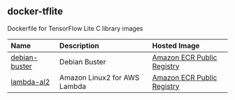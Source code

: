 docker-tflite
----

Dockerfile for TensorFlow Lite C library images


|Name|Description|Hosted Image|
|:--|:--|:--|
|[debian-buster](debian-buster/)|Debian Buster|[Amazon ECR Public Registry](https://gallery.ecr.aws/t2e3n6p8/debian-buster-tflite)|
|[lambda-al2](lambda-al2/)|Amazon Linux2 for AWS Lambda|[Amazon ECR Public Registry](https://gallery.ecr.aws/t2e3n6p8/lambda-al2-tflite)|
